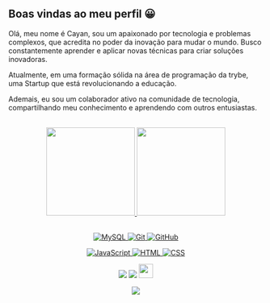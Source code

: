 ## Boas vindas ao meu perfil 😀

Olá, meu nome é Cayan, sou um apaixonado por tecnologia e problemas complexos, que acredita no poder da inovação para mudar o mundo. Busco constantemente aprender e aplicar novas técnicas para criar soluções inovadoras.

Atualmente, em uma formação sólida na área de programação da trybe, uma Startup que está revolucionando a educação.

Ademais, eu sou um colaborador ativo na comunidade de tecnologia, compartilhando meu conhecimento e aprendendo com outros entusiastas.

<br>

<!-- GITHUB STATUS -->
 
<div align="center">
 
  <a href="https://github.com/cayanmello?tab=repositories">
 <img height="175em" src="https://github-readme-stats.vercel.app/api?username=cayanmello&show_icons=true&theme=great-gatsby&include_all_commits=true&count_private=true"/>
  <img height="175em" src="https://github-readme-stats.vercel.app/api/top-langs/?username=cayanmello&layout=compact&langs_count=7&theme=great-gatsby"/> 
   
</div>

<br>

<!-- TECNOLOGIAS -->
 
<div align="center">
 
![MySQL](https://img.shields.io/badge/-MySQL-black?style=flat-square&logo=mysql)
![Git](https://img.shields.io/badge/-Git-black?style=flat-square&logo=git)
![GitHub](https://img.shields.io/badge/-GitHub-181717?style=flat-square&logo=github)
  
![JavaScript](https://img.shields.io/badge/JavaScript-F7DF1E?style=for-the-badge&logo=javascript&logoColor=black)
![HTML](https://img.shields.io/badge/HTML5-E34F26?style=for-the-badge&logo=html5&logoColor=white)
![CSS](https://img.shields.io/badge/CSS3-1572B6?style=for-the-badge&logo=css3&logoColor=white)
 
</div>

<!-- REDES SOCIAIS -->
 
<div align="center">
  <a href="https://instagram.com/cayanmello" target="_blank"><img src="https://img.shields.io/badge/-Instagram-%23E4405F?style=for-the-badge&logo=instagram&logoColor=white" target="_blank"></a>
  <a href="https://www.linkedin.com/in/cayanmello/" target="_blank"><img src="https://img.shields.io/badge/-LinkedIn-%230077B5?style=for-the-badge&logo=linkedin&logoColor=white" target="_blank"></a>  
   <a href="mailto:cayanneves@gmail.com" target="_blank"><img src="https://play-lh.googleusercontent.com/D1Dz2BjPYev_oyksKXsdtAS66a_2Ql-sklpzTnwR9lqnDG_P5lAJEtfR70FudJ0XMA=s48-rw" style='width: 28px' target="_blank"></a>  
  
  ![](https://visitor-badge.glitch.me/badge?page_id=cayanmello)
</div>
